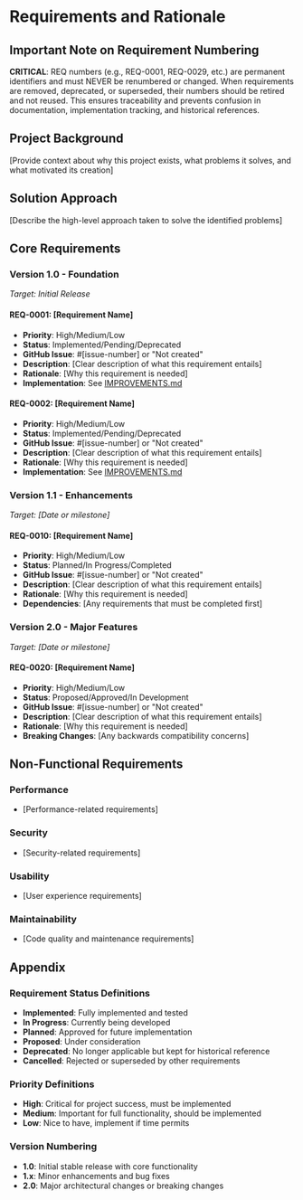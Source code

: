 # Requirements and Rationale

## Important Note on Requirement Numbering

**CRITICAL**: REQ numbers (e.g., REQ-0001, REQ-0029, etc.) are permanent identifiers and must NEVER be renumbered or changed. When requirements are removed, deprecated, or superseded, their numbers should be retired and not reused. This ensures traceability and prevents confusion in documentation, implementation tracking, and historical references.

## Project Background

[Provide context about why this project exists, what problems it solves, and what motivated its creation]

## Solution Approach

[Describe the high-level approach taken to solve the identified problems]

## Core Requirements

### Version 1.0 - Foundation
*Target: Initial Release*

#### REQ-0001: [Requirement Name]
- **Priority**: High/Medium/Low
- **Status**: Implemented/Pending/Deprecated
- **GitHub Issue**: #[issue-number] or "Not created"
- **Description**: [Clear description of what this requirement entails]
- **Rationale**: [Why this requirement is needed]
- **Implementation**: See [IMPROVEMENTS.md](IMPROVEMENTS.md#req-0001-implementation-name)

#### REQ-0002: [Requirement Name]
- **Priority**: High/Medium/Low
- **Status**: Implemented/Pending/Deprecated
- **GitHub Issue**: #[issue-number] or "Not created"
- **Description**: [Clear description of what this requirement entails]
- **Rationale**: [Why this requirement is needed]
- **Implementation**: See [IMPROVEMENTS.md](IMPROVEMENTS.md#req-0002-implementation-name)

### Version 1.1 - Enhancements
*Target: [Date or milestone]*

#### REQ-0010: [Requirement Name]
- **Priority**: High/Medium/Low
- **Status**: Planned/In Progress/Completed
- **GitHub Issue**: #[issue-number] or "Not created"
- **Description**: [Clear description of what this requirement entails]
- **Rationale**: [Why this requirement is needed]
- **Dependencies**: [Any requirements that must be completed first]

### Version 2.0 - Major Features
*Target: [Date or milestone]*

#### REQ-0020: [Requirement Name]
- **Priority**: High/Medium/Low
- **Status**: Proposed/Approved/In Development
- **GitHub Issue**: #[issue-number] or "Not created"
- **Description**: [Clear description of what this requirement entails]
- **Rationale**: [Why this requirement is needed]
- **Breaking Changes**: [Any backwards compatibility concerns]

## Non-Functional Requirements

### Performance
- [Performance-related requirements]

### Security
- [Security-related requirements]

### Usability
- [User experience requirements]

### Maintainability
- [Code quality and maintenance requirements]

## Appendix

### Requirement Status Definitions
- **Implemented**: Fully implemented and tested
- **In Progress**: Currently being developed
- **Planned**: Approved for future implementation
- **Proposed**: Under consideration
- **Deprecated**: No longer applicable but kept for historical reference
- **Cancelled**: Rejected or superseded by other requirements

### Priority Definitions
- **High**: Critical for project success, must be implemented
- **Medium**: Important for full functionality, should be implemented
- **Low**: Nice to have, implement if time permits

### Version Numbering
- **1.0**: Initial stable release with core functionality
- **1.x**: Minor enhancements and bug fixes
- **2.0**: Major architectural changes or breaking changes